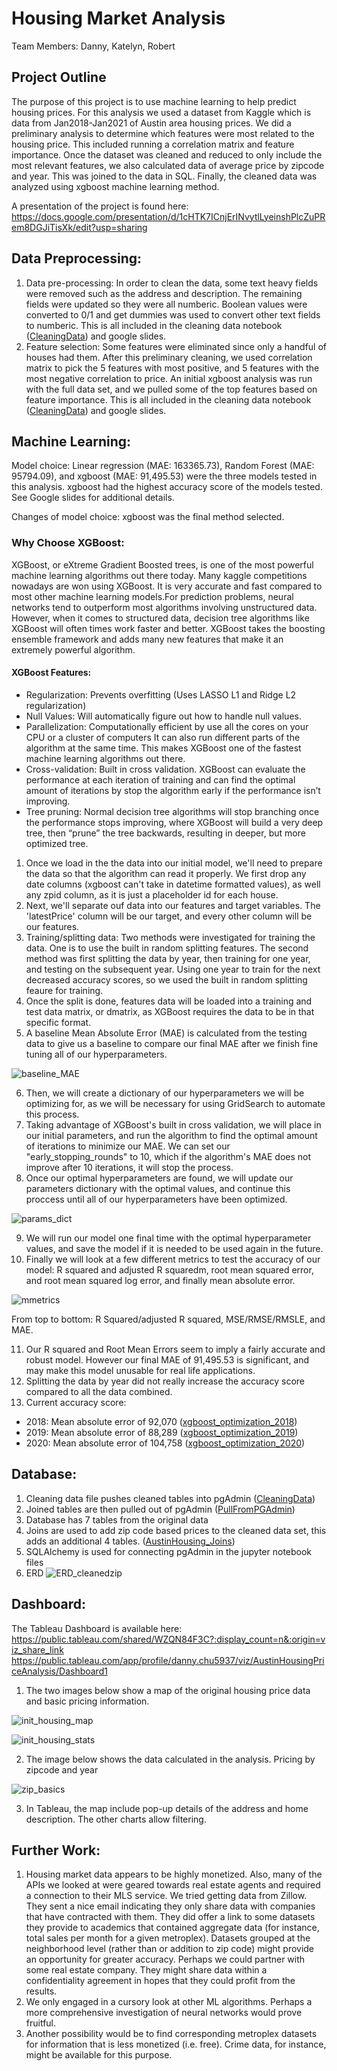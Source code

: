 # Housing Market Analysis

Team Members: Danny, Katelyn, Robert

## Project Outline

The purpose of this project is to use machine learning to help predict housing prices. For this analysis we used a dataset from Kaggle which is data from Jan2018-Jan2021 of Austin area housing prices. We did a preliminary analysis to determine which features were most related to the housing price. This included running a correlation matrix and feature importance. Once the dataset was cleaned and reduced to only include the most relevant features, we also calculated data of average price by zipcode and year. This was joined to the data in SQL. Finally, the cleaned data was analyzed using xgboost machine learning method.

A presentation of the project is found here: https://docs.google.com/presentation/d/1cHTK7ICnjErINvytlLyeinshPlcZuPRem8DGJiTisXk/edit?usp=sharing


## Data Preprocessing: 
1. Data pre-processing: In order to clean the data, some text heavy fields were removed such as the address and description. The remaining fields were updated so they were all numberic. Boolean values were converted to 0/1 and get dummies was used to convert other text fields to numberic. This is all included in the cleaning data notebook ([CleaningData](notebook/CleaningData.ipynb)) and google slides. 
2. Feature selection: Some features were eliminated since only a handful of houses had them. After this preliminary cleaning, we used correlation matrix to pick the 5 features with most positive, and 5 features with the most negative correlation to price. An initial xgboost analysis was run with the full data set, and we pulled some of the top features based on feature importance. This is all included in the cleaning data notebook ([CleaningData](notebook/CleaningData.ipynb)) and google slides. 


## Machine Learning:
Model choice: Linear regression (MAE: 163365.73), Random Forest (MAE: 95794.09), and xgboost (MAE: 91,495.53) were the three models tested in this analysis. xgboost had the highest accuracy score of the models tested. See Google slides for additional details.

Changes of model choice: xgboost was the final method selected.

### Why Choose XGBoost:
XGBoost, or eXtreme Gradient Boosted trees, is one of the most powerful machine learning algorithms out there today. Many kaggle competitions nowadays are won using XGBoost. It is very accurate and fast compared to most other machine learning models.For prediction problems, neural networks tend to outperform most algorithms involving unstructured data. However, when it comes to structured data, decision tree algorithms like XGBoost will often times work faster and better. XGBoost takes the boosting ensemble framework and adds many new features that make it an extremely powerful algorithm.
#### XGBoost Features:
* Regularization: Prevents overfitting (Uses LASSO L1 and Ridge L2 regularization)
* Null Values: Will automatically figure out how to handle null values.
* Parallelization: Computationally efficient by use all the cores on your CPU or a cluster of computers It can also run different parts of the algorithm at the same time. This makes XGBoost one of the fastest machine learning algorithms out there.
* Cross-validation: Built in cross validation. XGBoost can evaluate the performance at each iteration of training and can find the optimal amount of iterations by stop the algorithm early if the performance isn’t improving.
* Tree pruning: Normal decision tree algorithms will stop branching once the performance stops improving, where XGBoost will build a very deep tree, then “prune” the tree backwards, resulting in deeper, but more optimized tree.


1. Once we load in the the data into our initial model, we'll need to prepare the data so that the algorithm can read it properly. We first drop any date columns (xgboost can't take in datetime formatted values), as well any zpid column, as it is just a placeholder id for each house.
2. Next, we'll separate ouf data into our features and target variables. The 'latestPrice' column will be our target, and every other column will be our features.
3. Training/splitting data: Two methods were investigated for training the data. One is to use the built in random splitting features. The second method was first splitting the data by year, then training for one year, and testing on the subsequent year. Using one year to train for the next decreased accuracy scores, so we used the built in random splitting feaure for training.
4. Once the split is done, features data will be loaded into a training and test data matrix, or dmatrix, as XGBoost requires the data to be in that specific format.
5. A baseline Mean Absolute Error (MAE) is calculated from the testing data to give us a baseline to compare our final MAE after we finish fine tuning all of our hyperparameters.

![baseline_MAE](images/baseline_MAE.png)

6. Then, we will create a dictionary of our hyperparameters we will be optimizing for, as we will be necessary for using GridSearch to automate this process.
7. Taking advantage of XGBoost's built in cross validation, we will place in our initial parameters, and run the algorithm to find the optimal amount of iterations to minimize our MAE. We can set our "early_stopping_rounds" to 10, which if the algorithm's MAE does not improve after 10 iterations, it will stop the process.
8. Once our optimal hyperparameters are found, we will update our parameters dictionary with the optimal values, and continue this proccess until all of our hyperparameters have been optimized. 

![params_dict](images/params_dict.png)

9. We will run our model one final time with the optimal hyperparameter values, and save the model if it is needed to be used again in the future.
10. Finally we will look at a few different metrics to test the accuracy of our model: R squared and adjusted R squaredm, root mean squared error, and root mean squared log error, and finally mean absolute error. 

![mmetrics](images/metrics.png)

From top to bottom: R Squared/adjusted R squared, MSE/RMSE/RMSLE, and MAE.

11. Our R squared and Root Mean Errors seem to imply a fairly accurate and robust model. However our final MAE of 91,495.53 is significant, and may make this model unusable for real life applications.
12. Splitting the data by year did not really increase the accuracy score compared to all the data combined.
13. Current accuracy score: 
* 2018: Mean absolute error of 92,070 ([xgboost_optimization_2018](notebook/xgboost_optimization_2018.ipynb))
* 2019: Mean absolute error of 88,289 ([xgboost_optimization_2019](notebook/xgboost_optimization_2019.ipynb))
* 2020: Mean absolute error of 104,758 ([xgboost_optimization_2020](notebook/xgboost_optimization_2020.ipynb))

## Database:
1. Cleaning data file pushes cleaned tables into pgAdmin ([CleaningData](notebook/CleaningData.ipynb))
2. Joined tables are then pulled out of pgAdmin ([PullFromPGAdmin](notebook/PullFromPGAdmin.ipynb))
3. Database has 7 tables from the original data
4. Joins are used to add zip code based prices to the cleaned data set, this adds an additional 4 tables. ([AustinHousing_Joins](SQL/AustinHousing_Joins.sql)) 
5. SQLAlchemy is used for connecting pgAdmin in the jupyter notebook files
6. ERD ![ERD_cleanedzip](SQL/ERD_cleanedzip.PNG)

## Dashboard: 
The Tableau Dashboard is available here: 
https://public.tableau.com/shared/WZQN84F3C?:display_count=n&:origin=viz_share_link
https://public.tableau.com/app/profile/danny.chu5937/viz/AustinHousingPriceAnalysis/Dashboard1

1. The two images below show a map of the original housing price data and basic pricing information.

![init_housing_map](images/init_housing_map.PNG)

![init_housing_stats](images/init_housing_stats.PNG)

2. The image below shows the data calculated in the analysis. Pricing by zipcode and year

![zip_basics](images/zip_basics.PNG)

3. In Tableau, the map include pop-up details of the address and home description. The other charts allow filtering. 

## Further Work:
1. Housing market data appears to be highly monetized. 
Also, many of the APIs we looked at were geared towards real estate agents and required a connection to their MLS service. 
We tried getting data from Zillow. They sent a nice email indicating they only share data with companies that have contracted with them.  They did offer a link to some datasets they provide to academics that contained aggregate data (for instance, total sales per month for a given metroplex). 
Datasets grouped at the neighborhood level (rather than or addition to zip code) might provide an opportunity for greater accuracy. 
Perhaps we could partner with some real estate company. They might share data within a confidentiality agreement in hopes that they could profit from the results. 
2. We only engaged in a cursory look at other ML algorithms.  Perhaps a more comprehensive investigation of neural networks would prove fruitful. 
3. Another possibility would be to find corresponding metroplex datasets for information that is less monetized (i.e. free). Crime data, for instance, might be available for this purpose.


